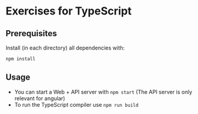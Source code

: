 # Exercises for TypeScript

## Prerequisites

Install (in each directory) all dependencies with:

```
npm install
```

## Usage

* You can start a Web + API server with `npm start` (The API server is only relevant for angular)
* To run the TypeScript compiler use `npm run build`
